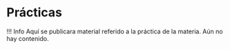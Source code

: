 # Prácticas

!!! Info
    Aquí se publicara material referido a la práctica de la materia. Aún no hay contenido.
